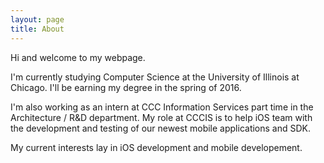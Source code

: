 ```yaml
---
layout: page
title: About
---
```

Hi and welcome to my webpage.

I'm currently studying Computer Science at the University of Illinois at Chicago. I'll be earning my degree in the spring of 2016.

I'm also working as an intern at CCC Information Services part time in the Architecture / R&D department. My role at CCCIS is to help iOS team with the development and testing of our newest mobile applications and SDK.

My current interests lay in iOS development and mobile developement.
